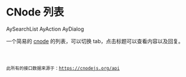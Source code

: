# CNode 列表

<Badge>AySearchList</Badge>
<Badge>AyAction</Badge>
<Badge>AyDialog</Badge>

一个简易的 [cnode](https://cnodejs.org/) 的列表，可以切换 tab，点击标题可以查看内容以及回复。

<code src="./page/index.tsx" />

此所有的接口数据来源于：https://cnodejs.org/api
